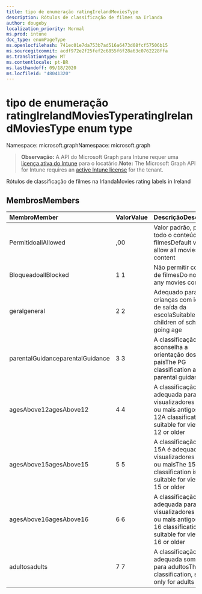 ```yaml
---
title: tipo de enumeração ratingIrelandMoviesType
description: Rótulos de classificação de filmes na Irlanda
author: dougeby
localization_priority: Normal
ms.prod: intune
doc_type: enumPageType
ms.openlocfilehash: 741ec01e7da753b7ad516a6473d08fcf57506b15
ms.sourcegitcommit: acdf972e2f25fef2c6855f6f28a63c0762228ffa
ms.translationtype: MT
ms.contentlocale: pt-BR
ms.lasthandoff: 09/18/2020
ms.locfileid: "48041320"
---
```

# <a name="ratingirelandmoviestype-enum-type"></a><span data-ttu-id="3c598-103">tipo de enumeração ratingIrelandMoviesType</span><span class="sxs-lookup"><span data-stu-id="3c598-103">ratingIrelandMoviesType enum type</span></span>

<span data-ttu-id="3c598-104">Namespace: microsoft.graph</span><span class="sxs-lookup"><span data-stu-id="3c598-104">Namespace: microsoft.graph</span></span>

> <span data-ttu-id="3c598-105">**Observação:** A API do Microsoft Graph para Intune requer uma [licença ativa do Intune](https://go.microsoft.com/fwlink/?linkid=839381) para o locatário.</span><span class="sxs-lookup"><span data-stu-id="3c598-105">**Note:** The Microsoft Graph API for Intune requires an [active Intune license](https://go.microsoft.com/fwlink/?linkid=839381) for the tenant.</span></span>

<span data-ttu-id="3c598-106">Rótulos de classificação de filmes na Irlanda</span><span class="sxs-lookup"><span data-stu-id="3c598-106">Movies rating labels in Ireland</span></span>

## <a name="members"></a><span data-ttu-id="3c598-107">Membros</span><span class="sxs-lookup"><span data-stu-id="3c598-107">Members</span></span>
|<span data-ttu-id="3c598-108">Membro</span><span class="sxs-lookup"><span data-stu-id="3c598-108">Member</span></span>|<span data-ttu-id="3c598-109">Valor</span><span class="sxs-lookup"><span data-stu-id="3c598-109">Value</span></span>|<span data-ttu-id="3c598-110">Descrição</span><span class="sxs-lookup"><span data-stu-id="3c598-110">Description</span></span>|
|:---|:---|:---|
|<span data-ttu-id="3c598-111">Permitido</span><span class="sxs-lookup"><span data-stu-id="3c598-111">allAllowed</span></span>|<span data-ttu-id="3c598-112">,0</span><span class="sxs-lookup"><span data-stu-id="3c598-112">0</span></span>|<span data-ttu-id="3c598-113">Valor padrão, permitir todo o conteúdo de filmes</span><span class="sxs-lookup"><span data-stu-id="3c598-113">Default value, allow all movies content</span></span>|
|<span data-ttu-id="3c598-114">Bloqueado</span><span class="sxs-lookup"><span data-stu-id="3c598-114">allBlocked</span></span>|<span data-ttu-id="3c598-115">1 </span><span class="sxs-lookup"><span data-stu-id="3c598-115">1</span></span>|<span data-ttu-id="3c598-116">Não permitir conteúdo de filmes</span><span class="sxs-lookup"><span data-stu-id="3c598-116">Do not allow any movies content</span></span>|
|<span data-ttu-id="3c598-117">geral</span><span class="sxs-lookup"><span data-stu-id="3c598-117">general</span></span>|<span data-ttu-id="3c598-118">2 </span><span class="sxs-lookup"><span data-stu-id="3c598-118">2</span></span>|<span data-ttu-id="3c598-119">Adequado para crianças com idade de saída da escola</span><span class="sxs-lookup"><span data-stu-id="3c598-119">Suitable for children of school going age</span></span>|
|<span data-ttu-id="3c598-120">parentalGuidance</span><span class="sxs-lookup"><span data-stu-id="3c598-120">parentalGuidance</span></span>|<span data-ttu-id="3c598-121">3 </span><span class="sxs-lookup"><span data-stu-id="3c598-121">3</span></span>|<span data-ttu-id="3c598-122">A classificação PG aconselha a orientação dos pais</span><span class="sxs-lookup"><span data-stu-id="3c598-122">The PG classification advises parental guidance</span></span>|
|<span data-ttu-id="3c598-123">agesAbove12</span><span class="sxs-lookup"><span data-stu-id="3c598-123">agesAbove12</span></span>|<span data-ttu-id="3c598-124">4 </span><span class="sxs-lookup"><span data-stu-id="3c598-124">4</span></span>|<span data-ttu-id="3c598-125">A classificação 12A é adequada para visualizadores de 12 ou mais antigos</span><span class="sxs-lookup"><span data-stu-id="3c598-125">The 12A classification is suitable for viewers of 12 or older</span></span>|
|<span data-ttu-id="3c598-126">agesAbove15</span><span class="sxs-lookup"><span data-stu-id="3c598-126">agesAbove15</span></span>|<span data-ttu-id="3c598-127">5 </span><span class="sxs-lookup"><span data-stu-id="3c598-127">5</span></span>|<span data-ttu-id="3c598-128">A classificação do 15A é adequada para visualizadores de 15 ou mais</span><span class="sxs-lookup"><span data-stu-id="3c598-128">The 15A classification is suitable for viewers of 15 or older</span></span>|
|<span data-ttu-id="3c598-129">agesAbove16</span><span class="sxs-lookup"><span data-stu-id="3c598-129">agesAbove16</span></span>|<span data-ttu-id="3c598-130">6 </span><span class="sxs-lookup"><span data-stu-id="3c598-130">6</span></span>|<span data-ttu-id="3c598-131">A classificação 16 é adequada para visualizadores de 16 ou mais antigos</span><span class="sxs-lookup"><span data-stu-id="3c598-131">The 16 classification is suitable for viewers of 16 or older</span></span>|
|<span data-ttu-id="3c598-132">adultos</span><span class="sxs-lookup"><span data-stu-id="3c598-132">adults</span></span>|<span data-ttu-id="3c598-133">7 </span><span class="sxs-lookup"><span data-stu-id="3c598-133">7</span></span>|<span data-ttu-id="3c598-134">A classificação 18, adequada somente para adultos</span><span class="sxs-lookup"><span data-stu-id="3c598-134">The 18 classification, suitable only for adults</span></span>|










